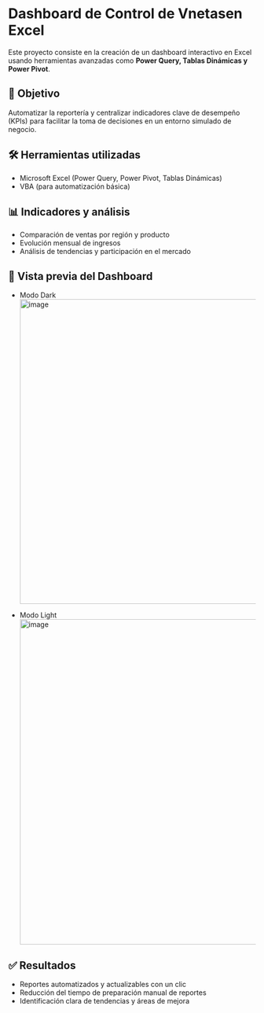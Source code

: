 # Dashboard de Control de Vnetasen Excel  

Este proyecto consiste en la creación de un dashboard interactivo en Excel usando herramientas avanzadas como **Power Query, Tablas Dinámicas y Power Pivot**.  

## 🎯 Objetivo
Automatizar la reportería y centralizar indicadores clave de desempeño (KPIs) para facilitar la toma de decisiones en un entorno simulado de negocio.  

## 🛠️ Herramientas utilizadas
- Microsoft Excel (Power Query, Power Pivot, Tablas Dinámicas)  
- VBA (para automatización básica)  

## 📊 Indicadores y análisis
- Comparación de ventas por región y producto  
- Evolución mensual de ingresos  
- Análisis de tendencias y participación en el mercado  

## 📸 Vista previa del Dashboard
- Modo Dark
  <img width="1316" height="620" alt="image" src="https://github.com/user-attachments/assets/949da463-58d8-46db-962e-5676164acdd8" />

- Modo Light
  <img width="1365" height="662" alt="image" src="https://github.com/user-attachments/assets/175de3f0-af5b-4c34-b777-2ea22189819c" />


## ✅ Resultados
- Reportes automatizados y actualizables con un clic  
- Reducción del tiempo de preparación manual de reportes  
- Identificación clara de tendencias y áreas de mejora  
